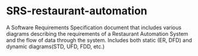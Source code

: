 # SRS-restaurant-automation
A Software Requirements Specification document that includes various diagrams describing the requirements of a Restaurant Automation System and the flow of data through the system.
Includes both static (ER, DFD) and dynamic diagrams(STD, UFD, FDD, etc.)
